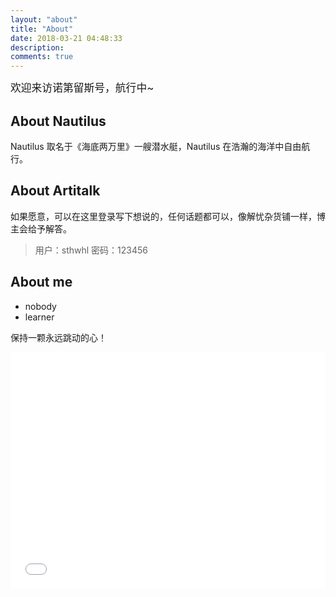 ```yaml
---
layout: "about"
title: "About"
date: 2018-03-21 04:48:33
description: 
comments: true
---
```


<big>欢迎来访诺第留斯号，航行中~ </big>

## About Nautilus
Nautilus 取名于《海底两万里》一艘潜水艇，Nautilus 在浩瀚的海洋中自由航行。

## About Artitalk
如果愿意，可以在这里登录写下想说的，任何话题都可以，像解忧杂货铺一样，博主会给予解答。

> 用户：sthwhl 密码：123456

## About me
- nobody
- learner

保持一颗永远跳动的心！

<div style="position: relative; width: 100%; height: 0; padding-bottom: 75%;">
<iframe src="//player.bilibili.com/player.html?aid=2521128&bvid=BV1fs411U7ik&cid=3940099&page=1" scrolling="no" border="0" frameborder="no" framespacing="0" allowfullscreen="true" style="position: absolute; width: 100%; height: 100%; left: 0; top: 0;">
</iframe></div>
